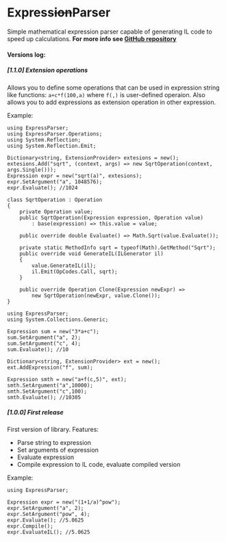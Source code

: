 ﻿# Express~~ion~~Parser
Simple mathematical expression parser capable of
generating IL code to speed up calculations.
**For more info see [GitHub repository](https://github.com/KirillAldashkin/ExpressParser)**
#### Versions log:
##### [1.1.0] Extension operations
Allows you to define some operations that can be
used in expression string like functions: `a+c*f(100,a)`
where `f(,)` is user-defined operaion. Also allows you to add expressions as extension operation in other expression.

Example:
```CSharp
using ExpressParser;
using ExpressParser.Operations;
using System.Reflection;
using System.Reflection.Emit;

Dictionary<string, ExtensionProvider> extesions = new();
extesions.Add("sqrt", (context, args) => new SqrtOperation(context, args.Single()));
Expression expr = new("sqrt(a)", extesions);
expr.SetArgument("a", 1048576);
expr.Evaluate(); //1024

class SqrtOperation : Operation
{
    private Operation value;
    public SqrtOperation(Expression expression, Operation value) 
        : base(expression) => this.value = value;

    public override double Evaluate() => Math.Sqrt(value.Evaluate());

    private static MethodInfo sqrt = typeof(Math).GetMethod("Sqrt");
    public override void GenerateIL(ILGenerator il)
    {
        value.GenerateIL(il);
        il.Emit(OpCodes.Call, sqrt);
    }

    public override Operation Clone(Expression newExpr) => 
        new SqrtOperation(newExpr, value.Clone());
}
```
```CSharp
using ExpressParser;
using System.Collections.Generic;

Expression sum = new("3*a+c");
sum.SetArgument("a", 2);
sum.SetArgument("c", 4);
sum.Evaluate(); //10

Dictionary<string, ExtensionProvider> ext = new();
ext.AddExpression("f", sum);

Expression smth = new("a+f(c,5)", ext);
smth.SetArgument("a",10000);
smth.SetArgument("c",100);
smth.Evaluate(); //10305
```
##### [1.0.0] First release
First version of library. Features:
* Parse string to expression
* Set arguments of expression
* Evaluate expression
* Compile expression to IL code, evaluate compiled version

Example:
```CSharp
using ExpressParser;

Expression expr = new("(1+1/a)^pow");
expr.SetArgument("a", 2);
expr.SetArgument("pow", 4);
expr.Evaluate(); //5.0625
expr.Compile();
expr.EvaluateIL(); //5.0625
```